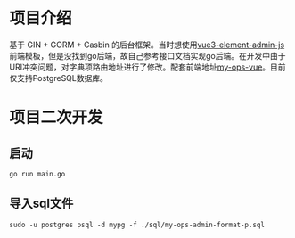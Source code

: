 # 项目介绍

基于 GIN + GORM + Casbin 的后台框架。当时想使用[vue3-element-admin-js](https://gitee.com/youlaiorg/vue3-element-admin-js)前端模板，但是没找到go后端，故自己参考接口文档实现go后端。在开发中由于URI冲突问题，对字典项路由地址进行了修改。配套前端地址[my-ops-vue](https://gitee.com/LingJianCode/my-ops-vue)。目前仅支持PostgreSQL数据库。

# 项目二次开发


## 启动
```shell
go run main.go
```

## 导入sql文件
```shell
sudo -u postgres psql -d mypg -f ./sql/my-ops-admin-format-p.sql
```